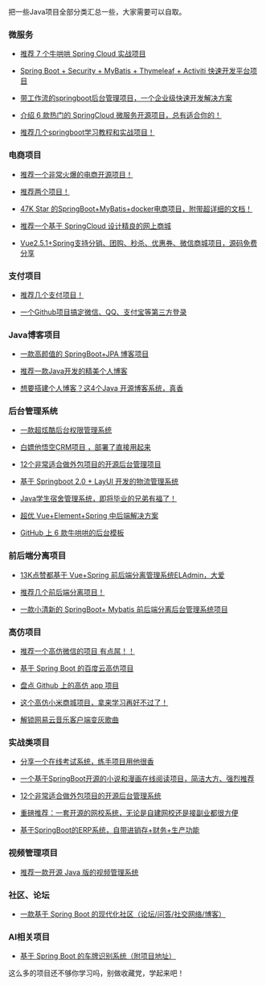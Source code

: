 把一些Java项目全部分类汇总一些，大家需要可以自取。

### 微服务
- [推荐 7 个牛哄哄 Spring Cloud 实战项目](http://mp.weixin.qq.com/s?__biz=MzUxNjk0ODIwMg==&mid=2247490788&idx=1&sn=15b3ba623aa42417cbc53643ac77b1be&chksm=f99ef561cee97c77b867c26e37ae363e82f135fb5512f1a1570f638a6f67dd9dced952be78ce&scene=27#wechat_redirect)

- [Spring Boot + Security + MyBatis + Thymeleaf + Activiti 快速开发平台项目](http://mp.weixin.qq.com/s?__biz=MzUxNjk0ODIwMg==&mid=2247490733&idx=1&sn=af66dc1a5490d3462fe0236e7c1f9e8d&chksm=f99ef528cee97c3e69c10f8569d42869ff4400ae57be77dc93ba0eda69301ef0c24c147195d7&scene=27#wechat_redirect)


- [带工作流的springboot后台管理项目，一个企业级快速开发解决方案](http://mp.weixin.qq.com/s?__biz=MzUxNjk0ODIwMg==&mid=2247490714&idx=2&sn=8c49f075c2234359df7c850d627c029f&chksm=f99ef51fcee97c09f181ee7a13ca2626a04f150fe8b34369d77decff3d59ef1b2c7911a20780&scene=27#wechat_redirect)

- [介绍 6 款热门的 SpringCloud 微服务开源项目，总有适合你的！](http://mp.weixin.qq.com/s?__biz=MzUxNjk0ODIwMg==&mid=2247490694&idx=2&sn=f3fe55b219b2afda55c2f408bf27cc84&chksm=f99ef503cee97c15f3836c375dfcb3f21cca975af4e48e9be6727bd5fc12ee991354eac4e2e0&scene=27#wechat_redirect)

- [推荐几个springboot学习教程和实战项目！](https://mp.weixin.qq.com/s/UwK0SlzLg7Fc5OnGImWdMQ)

### 电商项目

- [推荐一个非常火爆的电商开源项目！](http://mp.weixin.qq.com/s?__biz=MzUxNjk0ODIwMg==&mid=2247490780&idx=1&sn=3b342fb1cf32588b0cae8f99c72e3174&chksm=f99ef559cee97c4fe10e5f6051e7b110fc696e7e59a9409fa71ac110f56232d8fe21c4d86d35&scene=27#wechat_redirect)

- [推荐两个项目！](http://mp.weixin.qq.com/s?__biz=MzUxNjk0ODIwMg==&mid=2247490761&idx=1&sn=15b4206228a78c4c7e0ba18867b418bb&chksm=f99ef54ccee97c5a82723403abfaf821c9be00c90b5e11e9cd0457894d2328f2c5d6a9ab5546&scene=27#wechat_redirect)

- [47K Star 的SpringBoot+MyBatis+docker电商项目，附带超详细的文档！](http://mp.weixin.qq.com/s?__biz=MzUxNjk0ODIwMg==&mid=2247490675&idx=2&sn=d9b623bf9f8687dace8942c527b9dbe1&chksm=f99ef5f6cee97ce0615ae539b9c14c91e8238a124865f6b2775f3dd8991a26e46a6e020975f4&scene=27#wechat_redirect)

- [推荐一个基于 SpringCloud 设计精良的网上商城](http://mp.weixin.qq.com/s?__biz=MzUxNjk0ODIwMg==&mid=2247490557&idx=2&sn=fb4affd7fbcc2dda6fb402d72ec50db6&chksm=f99ef278cee97b6e20a6443cd3fcb9f07f3bdec9ec02206d0200dcf0f60dfa9702051ce3e4ba&scene=27#wechat_redirect)

- [Vue2.5.1+Spring支持分销、团购、秒杀、优惠券、微信商城项目，源码免费分享](http://mp.weixin.qq.com/s?__biz=MzUxNjk0ODIwMg==&mid=2247490547&idx=2&sn=a36ecebe7f598d7ab29023d0269004da&chksm=f99ef276cee97b603882524d5ea354f19c8bab717b7e8aaf50e5e0e2d2cc99a8e4f7be7a88ea&scene=27#wechat_redirect)

### 支付项目

- [推荐几个支付项目！](http://mp.weixin.qq.com/s?__biz=MzUxNjk0ODIwMg==&mid=2247490756&idx=2&sn=e1214cf2b2d2c569139514c482f1be18&chksm=f99ef541cee97c572120045ede44aa712ab2b07cd0006fc13c6b9984e4507d2f3f0015265be5&scene=27#wechat_redirect)

- [一个Github项目搞定微信、QQ、支付宝等第三方登录](https://mp.weixin.qq.com/s/CrnicXHoaPGr5DBCPwZOQg)

### Java博客项目

- [一款高颜值的 SpringBoot+JPA 博客项目](http://mp.weixin.qq.com/s?__biz=MzUxNjk0ODIwMg==&mid=2247490747&idx=2&sn=00ec66a0cdd40d1f4039212f24a9d3ae&chksm=f99ef53ecee97c28d0b79191793d1526d3f5311096dfdffa751156ec46b65ab312a5642c48f1&scene=27#wechat_redirect)

- [推荐一款Java开发的精美个人博客](http://mp.weixin.qq.com/s?__biz=MzUxNjk0ODIwMg==&mid=2247490603&idx=1&sn=c9371d95d727c6b3e256ad95dcd91e1f&chksm=f99ef5aecee97cb85d7a5c0f63e3414b6b87a6c44565c39a6b0636086dc646d87b2eecdd5c89&scene=27#wechat_redirect)

- [想要搭建个人博客？这4个Java 开源博客系统，真香](https://mp.weixin.qq.com/s?__biz=MzUxNjk0ODIwMg==&mid=2247490518&idx=1&sn=10e9316e8ce303a4bb513f15426eaf04&chksm=f99ef253cee97b45408ce1b99e6a9dbe927a32773864dd0430eb7d4085ddfa547b8dd4997b75&scene=27#wechat_redirect)

### 后台管理系统

- [一款超炫酷后台权限管理系统](http://mp.weixin.qq.com/s?__biz=MzUxNjk0ODIwMg==&mid=2247490706&idx=1&sn=5130eeeef6169ee851e404e4f9f7a0cd&chksm=f99ef517cee97c0193c3a1e0ca29681dacec876836c7cfa1746d926cf3cd32aaa54490785aeb&scene=27#wechat_redirect)

- [白嫖他悟空CRM项目 ，部署了直接用起来](http://mp.weixin.qq.com/s?__biz=MzUxNjk0ODIwMg==&mid=2247490691&idx=2&sn=e0dc41edc93fde15712665bb0ab765fd&chksm=f99ef506cee97c10b6b75a3e1fef36ea96c7692d9bd083cb62a27a563144a0b5045535664441&scene=27#wechat_redirect)

- [12个非常适合做外包项目的开源后台管理项目](http://mp.weixin.qq.com/s?__biz=MzUxNjk0ODIwMg==&mid=2247490678&idx=1&sn=ab1c9d2f183870b7e3ae4d64482cbf97&chksm=f99ef5f3cee97ce5395af326d228185a159e002761765e452dddef6a0d063719b3e51eb32543&scene=27#wechat_redirect)

- [基于 Springboot 2.0 + LayUI 开发的物流管理系统](http://mp.weixin.qq.com/s?__biz=MzUxNjk0ODIwMg==&mid=2247490662&idx=2&sn=2e7bc725fe6f54e74ee0a1b81a0090c4&chksm=f99ef5e3cee97cf5ee2281b5078fe1a4e39ae24552e3553834785707fe1eb6457d1886598c89&scene=27#wechat_redirect)

- [Java学生宿舍管理系统，即将毕业的兄弟有福了！](http://mp.weixin.qq.com/s?__biz=MzUxNjk0ODIwMg==&mid=2247490597&idx=1&sn=a29fff200ba23fb90c6c6c6ea4a04992&chksm=f99ef5a0cee97cb6ada6c4e97fcb611c177706f77359963e0785c8d3ef09266288d352c300fb&scene=27#wechat_redirect)

- [超优 Vue+Element+Spring 中后端解决方案](http://mp.weixin.qq.com/s?__biz=MzUxNjk0ODIwMg==&mid=2247490569&idx=2&sn=3dd1cfc31cc66c9c0045c68de171858d&chksm=f99ef58ccee97c9a5daa6c05766fcd15ba947aabd09223ad11ed0afc180cfbb730976d402674&scene=27#wechat_redirect)

- [GitHub 上 6 款牛哄哄的后台模板](https://mp.weixin.qq.com/s/bUnKe1WN5W03X1-eNuT9gA)


### 前后端分离项目

- [13K点赞都基于 Vue+Spring 前后端分离管理系统ELAdmin，大爱](https://mp.weixin.qq.com/s/7rMNqhW7FzCmG1-YmAndeQ)

- [推荐几个前后端分离项目！](https://mp.weixin.qq.com/s/Ixd-GIv79rwpadswM8Uw1w)

- [一款小清新的 SpringBoot+ Mybatis 前后端分离后台管理系统项目](http://mp.weixin.qq.com/s?__biz=MzUxNjk0ODIwMg==&mid=2247490600&idx=2&sn=c81c9e2d697adafbb8e4da1ef827cbe0&chksm=f99ef5adcee97cbbebb9f3f31ea29daa4e4267698d40a415495564e3eccb67c64ccccb2fee5c&scene=27#wechat_redirect)

### 高仿项目

- [推荐一个高仿微信的项目 有点屌！！](http://mp.weixin.qq.com/s?__biz=MzUxNjk0ODIwMg==&mid=2247490553&idx=2&sn=d71842eb0b6a7ee3508a2631120737d9&chksm=f99ef27ccee97b6adc0e2beaaa989c6e03a820836fcd3c4064cda85cdc69815cb79828aede1d&scene=27#wechat_redirect)

- [基于 Spring Boot 的百度云高仿项目](http://mp.weixin.qq.com/s?__biz=MzUxNjk0ODIwMg==&mid=2247490752&idx=1&sn=feb359d5f6abbbcc13541bcfc6caf786&chksm=f99ef545cee97c53f7956fd61ad8bd91b8126f616dbe0c1bff62d7fca63368b2159f8c3f1c25&scene=27#wechat_redirect)

- [盘点 Github 上的高仿 app 项目](https://mp.weixin.qq.com/s/xe_KPA7zoHfvN9rqladVDQ)

- [这个高仿小米商城项目，拿来学习再好不过了！](https://mp.weixin.qq.com/s/j3pAjRbUBI50iBSZgOsBKQ)

- [解锁网易云音乐客户端变灰歌曲](https://mp.weixin.qq.com/s/ZBNW_NAJ98mqyKlnq-Ge7Q)

### 实战类项目

- [分享一个在线考试系统，练手项目用他很香](http://mp.weixin.qq.com/s?__biz=MzUxNjk0ODIwMg==&mid=2247490560&idx=1&sn=371426115fb395317143312e14903911&chksm=f99ef585cee97c93331183cc12c62e20aba49805c6a834aa08231f55b9ecb650f4cfd10613bc&scene=27#wechat_redirect)

- [一个基于SpringBoot开源的小说和漫画在线阅读项目，简洁大方、强烈推荐](http://mp.weixin.qq.com/s?__biz=MzUxNjk0ODIwMg==&mid=2247490544&idx=2&sn=b07172398758453e638f08ee750be602&chksm=f99ef275cee97b631890cd09ce7e2bbef6921ed773c5a047bfba7536f8ae6b01901eae5e2961&scene=27#wechat_redirect)

- [12个非常适合做外包项目的开源后台管理系统](http://mp.weixin.qq.com/s?__biz=MzUxNjk0ODIwMg==&mid=2247490538&idx=1&sn=22e7d9e616ddf8422619bf935a585c79&chksm=f99ef26fcee97b795c740fd5eb35c8a1177321acda0864d2641df3ffde83af3b153cbf6bda6b&scene=27#wechat_redirect
)

- [重磅推荐：一套开源的网校系统，无论是自建网校还是接副业都很方便](https://mp.weixin.qq.com/s/w5BQ833Ilb5YdfUM_gYwYQ)

- [基于SpringBoot的ERP系统，自带进销存+财务+生产功能](https://mp.weixin.qq.com/s/M98Y7J5Zaq2Gfo19XMBZ5Q)

### 视频管理项目

- [推荐一款开源 Java 版的视频管理系统](https://mp.weixin.qq.com/s/whdIcamQF66ggywB3g5MJQ)

### 社区、论坛

- [一款基于 Spring Boot 的现代化社区（论坛/问答/社交网络/博客）](https://mp.weixin.qq.com/s/KGuyKg3va7crYtdumP5mNg)

### AI相关项目

- [基于 Spring Boot 的车牌识别系统（附项目地址）](https://mp.weixin.qq.com/s/6iwmEp6XxtFd-4Cg9HOX4w)
  
这么多的项目还不够你学习吗，别做收藏党，学起来吧！
